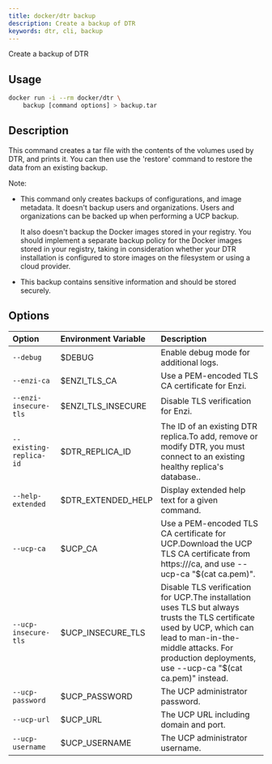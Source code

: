 ```yaml
---
title: docker/dtr backup
description: Create a backup of DTR
keywords: dtr, cli, backup
---
```

Create a backup of DTR

## Usage

```bash
docker run -i --rm docker/dtr \
    backup [command options] > backup.tar
```

## Description

This command creates a tar file with the contents of the volumes used by DTR, and prints it. You can then use the 'restore' command to restore the data from an existing backup.

Note:

- This command only creates backups of configurations, and image metadata. It doesn't backup users and organizations. Users and organizations can be backed up when performing a UCP backup.
    
    It also doesn't backup the Docker images stored in your registry. You should implement a separate backup policy for the Docker images stored in your registry, taking in consideration whether your DTR installation is configured to store images on the filesystem or using a cloud provider.

- This backup contains sensitive information and should be stored securely.

## Options

| Option                  | Environment Variable | Description                                                                                                                                                                                                                  |
|:----------------------- |:-------------------- |:---------------------------------------------------------------------------------------------------------------------------------------------------------------------------------------------------------------------------- |
| `--debug`               | $DEBUG               | Enable debug mode for additional logs.                                                                                                                                                                                       |
| `--enzi-ca`             | $ENZI_TLS_CA       | Use a PEM-encoded TLS CA certificate for Enzi.                                                                                                                                                                               |
| `--enzi-insecure-tls`   | $ENZI_TLS_INSECURE | Disable TLS verification for Enzi.                                                                                                                                                                                           |
| `--existing-replica-id` | $DTR_REPLICA_ID    | The ID of an existing DTR replica.To add, remove or modify DTR, you must connect to an existing healthy replica's database..                                                                                                 |
| `--help-extended`       | $DTR_EXTENDED_HELP | Display extended help text for a given command.                                                                                                                                                                              |
| `--ucp-ca`              | $UCP_CA              | Use a PEM-encoded TLS CA certificate for UCP.Download the UCP TLS CA certificate from https://<ucp-url>/ca, and use --ucp-ca "$(cat ca.pem)".                                                                                |
| `--ucp-insecure-tls`    | $UCP_INSECURE_TLS  | Disable TLS verification for UCP.The installation uses TLS but always trusts the TLS certificate used by UCP, which can lead to man-in-the-middle attacks. For production deployments, use --ucp-ca "$(cat ca.pem)" instead. |
| `--ucp-password`        | $UCP_PASSWORD        | The UCP administrator password.                                                                                                                                                                                              |
| `--ucp-url`             | $UCP_URL             | The UCP URL including domain and port.                                                                                                                                                                                       |
| `--ucp-username`        | $UCP_USERNAME        | The UCP administrator username.                                                                                                                                                                                              |